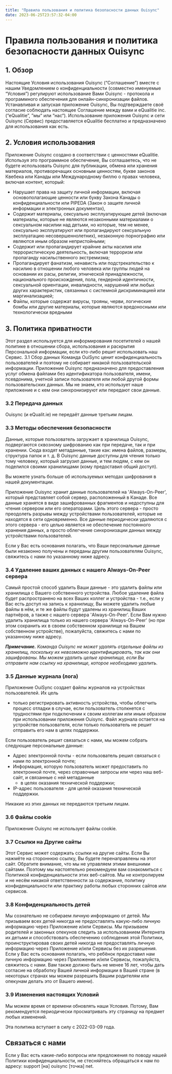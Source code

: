 ```yaml
---
title: "Правила пользования и политика безопасности данных Ouisync" 
date: 2023-06-25T23:57:32-04:00
---
```



# Правила пользования и политика безопасности данных Ouisync

## 1. Обзор
Настоящие Условия использования Ouisync (“Соглашение”) вместе с нашим
Уведомлением о конфиденциальности (совместно именуемые “Условия”) регулируют
использование Вами Ouisync - протокола и программного обеспечения для
онлайн-синхронизации файлов. Устанавливая и запуская приложение Ouisync, Вы
подтверждаете своё согласие соблюдать настоящее Соглашение между вами и
eQualitie inc. (“eQualitie”, ”мы“ или “нас“). Использование приложения Ouisync и
сети Ouisync (Сервис) предоставляется eQualitie бесплатно и предназначено для
использования как есть.

## 2. Условия использования
Приложение Ouisync создано в соответствии с ценностями eQualitie. Используя это
программное обеспечение, Вы соглашаетесь, что не будете использовать Ouisync для
публикации, обмена или хранения материалов, противоречащих основным ценностям,
букве законов Квебека или Канады или Международному биллю о правах человека,
включая контент, который:
* Нарушает права на защиту личной информации, включая основополагающие ценности
  или букву Закона Канады о конфиденциальности или PIPEDA (Закон о защите личной
  информации и электронных документах),
* Содержит материалы, сексуально эксплуатирующие детей (включая материалы,
  которые не являются незаконными материалами о сексуальном насилии над детьми,
  но которые, тем не менее, сексуально эксплуатируют или пропагандируют
  сексуальную эксплуатацию несовершеннолетних), незаконную порнографию или
  являются иным образом непристойными;
* Содержит или пропагандирует крайние акты насилия или террористическую
  деятельность, включая терроризм или пропаганду насильственного экстремизма;
* Пропагандирует фанатизм, ненависть или подстрекательство к насилию в отношении
  любого человека или группы людей на основании их расы, религии, этнической
  принадлежности, национального происхождения, пола, гендерной идентичности,
  сексуальной ориентации, инвалидности, нарушений или любых других
  характеристик, связанных с системной дискриминацией или маргинализацией;
* Файлы, которые содержат вирусы, трояны, черви, логические бомбы или другие
  материалы, которые являются вредоносными или технологически вредными

## 3. Политика приватности

Этот раздел используется для информирования посетителей о нашей политике в
отношении сбора, использования и раскрытия Персональной информации, если
кто-либо решит использовать наш Сервис. 3.1 Сбор данных Команда OuiSync ценит
конфиденциальность пользователей и поэтому не собирает никакой пользовательской
информации. Приложение Ouisync предназначено для предоставления услуг обмена
файлами без идентификатора пользователя, имени, псевдонима, учетной записи
пользователя или любой другой формы пользовательских данных. Мы не знаем, кто
использует наше приложение и с кем они синхронизируют или передают свои данные.

### 3.2 Передача данных
Ouisync (и eQualit.ie) не передаёт данные третьим лицам.

### 3.3 Методы обеспечения безопасности
Данные, которые пользователь загружает в хранилища Ouisync, подвергаются
сквозному шифрованию как при передаче, так и при хранении. Сюда входят
метаданные, такие как: имена файлов, размеры, структура папок и т. д. В Ouisync
данные доступны для чтения только тому человеку, который загрузил данные, и тем
людям, с кем он поделился своими хранилищами (кому предоставил общий доступ).

Вы можете узнать больше об используемых методах шифрования в нашей документации.

Приложение Ouisync хранит данные пользователей на 'Always-On-Peer', который
представляет собой сервер, расположенный в Канаде. Все данные хранятся в виде
зашифрованных фрагментов и недоступны для чтения сервером или его операторами.
Цель этого сервера - просто преодолеть разрывы между устройствами пользователей,
которые не находятся в сети одновременно. Все данные периодически удаляются с
этого сервера - его целью является не обеспечение постоянного хранения данных, а
просто облегчение синхронизации данных между устройствами пользователей.

Если у Вас есть основания полагать, что Ваши персональные данные были незаконно
получены и переданы другим пользователям Ouisync, свяжитесь с нами по указанному
ниже адресу.

### 3.4 Удаление ваших данных с нашего Always-On-Peer сервера
Самый простой способ удалить Ваши данные - это удалить файлы или хранилища с
Вашего собственного устройства. Любое удаление файла будет распространено на
всех Ваших коллег и устройства - т.е., если у Вас есть доступ на запись к
хранилищу, Вы можете удалить любые файлы в нём, и те же файлы будут удалены из
хранилищ Ваших партнёров, а также с нашего сервера 'Always-On-Peer'. Если Вам
нужно удалить хранилища только из нашего сервера 'Always-On-Peer' (но при этом
сохранить их в своем собственном хранилище на Вашем собственном устройстве),
пожалуйста, свяжитесь с нами по указанному ниже адресу.

***Примечание.** Команда Ouisync не может удалять отдельные файлы из хранилищ,
поскольку их невозможно идентифицировать, так как они зашифрованы. Мы можем
удалить целые хранилища, если Вы отправите нам ссылку на хранилище, которое
необходимо удалить.*

### 3.5 Данные журнала (лога)
Приложение OuiSync создает файлы журналов на устройствах пользователей. Их цель
- только регистрировать активность устройства, чтобы облегчить процесс отладки в
случае, если пользователь столкнется с трудностями при подключении к своим
коллегам или иным образом при использовании приложения Ouisync. Файл журнала
остается на устройстве пользователя, если только пользователь не решит отправить
его нам в целях поддержки.

Если пользователь решит связаться с нами, мы можем собрать следующие
персональные данные:
* Адрес электронной почты - если пользователь решил связаться с нами по
  электронной почте;
* Информация, которую пользователь может предоставить по электронной почте,
  через справочные запросы или через наш веб-сайт, и связанные с ней метаданные
  - в целях оказания технической поддержки;
* IP-адрес пользователя - для целей оказания технической поддержки.

Никакие из этих данных не передаются третьим лицам.

### 3.6 Файлы cookie
Приложение Ouisync не использует файлы cookie.

### 3.7 Ссылки на Другие сайты
Этот Сервис может содержать ссылки на другие сайты. Если Вы нажмёте на стороннюю
ссылку, Вы будете перенаправлены на этот сайт. Обратите внимание, что мы не
управляем этими внешними сайтами. Поэтому мы настоятельно рекомендуем вам
ознакомиться с Политикой конфиденциальности этих веб-сайтов. Мы не контролируем
и не несём никакой ответственности за содержание, политику конфиденциальности
или практику работы любых сторонних сайтов или сервисов.

### 3.8 Конфиденциальность детей
Мы сознательно не собираем личную информацию от детей. Мы призываем всех детей
никогда не предоставлять какую-либо личную информацию через Приложение и/или
Сервисы. Мы призываем родителей и законных опекунов следить за использованием
Интернета их детьми и способствовать обеспечению соблюдения этой Политики,
проинструктировав своих детей никогда не предоставлять личную информацию через
Приложение и/или Сервисы без их разрешения. Если у Вас есть основания полагать,
что ребёнок предоставил нам личную информацию через Приложение и/или Сервисы,
пожалуйста, свяжитесь с нами. Вам также должно быть не менее 16 лет, чтобы дать
согласие на обработку Вашей личной информации в Вашей стране (в некоторых
странах мы можем разрешить Вашим родителям или опекунам делать это от Вашего
имени).

### 3.9 Изменения настоящих Условий
Мы можем время от времени обновлять наши Условия. Потому, Вам рекомендуется
периодически просматривать эту страницу на предмет любых изменений.

Эта политика вступает в силу с 2022-03-09 года.

## Связаться с нами
Если у Вас есть какие-либо вопросы или предложения по поводу нашей Политики
конфиденциальности, не стесняйтесь обращаться к нам по адресу: support [на]
ouisync [точка] net.
